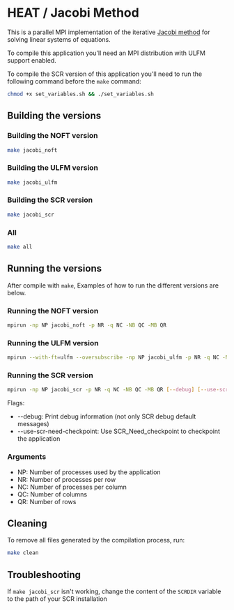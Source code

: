 # HEAT / Jacobi Method

This is a parallel MPI implementation of the iterative [Jacobi method](https://en.wikipedia.org/wiki/Jacobi_method) for solving linear systems of equations.

To compile this application you'll need an MPI distribution with ULFM support enabled.

To compile the SCR version of this application you'll need to run the following command before the `make` command:

```sh
chmod +x set_variables.sh && ./set_variables.sh
```

## Building the versions

### Building the NOFT version

```sh
make jacobi_noft
```

### Building the ULFM version

```sh
make jacobi_ulfm
```

### Building the SCR version

```sh
make jacobi_scr
```

### All

```sh
make all
```

## Running the versions

After compile with `make`, Examples of how to run the different versions are below.

### Running the NOFT version

```sh
mpirun -np NP jacobi_noft -p NR -q NC -NB QC -MB QR
```

### Running the ULFM version

```sh
mpirun --with-ft=ulfm --oversubscribe -np NP jacobi_ulfm -p NR -q NC -NB QC -MB QR
```

### Running the SCR version

```sh
mpirun -np NP jacobi_scr -p NR -q NC -NB QC -MB QR [--debug] [--use-scr-need-checkpoint]
```

Flags:

- --debug: Print debug information (not only SCR debug default messages)
- --use-scr-need-checkpoint: Use SCR_Need_checkpoint to checkpoint the application

### Arguments

- NP: Number of processes used by the application
- NR: Number of processes per row
- NC: Number of processes per column
- QC: Number of columns
- QR: Number of rows

## Cleaning

To remove all files generated by the compilation process, run:

```sh
make clean
```

## Troubleshooting

If `make jacobi_scr` isn't working, change the content of the `SCRDIR` variable to the path of your SCR installation
